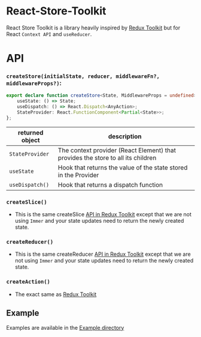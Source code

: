 # React-Store-Toolkit

React Store Toolkit is a library heavily inspired by [Redux Toolkit](https://github.com/reduxjs/redux-toolkit) but for React `Context API` and `useReducer`.

# API

### `createStore(initialState, reducer, middlewareFn?, middlewareProps?)`:

```ts
export declare function createStore<State, MiddlewareProps = undefined>(initialState: State, reducer: Reducer<State, AnyAction>, middlewareFn?: ((state: State, action: AnyAction, middlewareProps?: MiddlewareProps) => void)[], middlewareProps?: MiddlewareProps): {
    useState: () => State;
    useDispatch: () => React.Dispatch<AnyAction>;
    StateProvider: React.FunctionComponent<Partial<State>>;
};

```

| returned object              | description                                                                                           |
| ---------------------------- | ----------------------------------------------------------------------------------------------------- |
| `StateProvider`              | The context provider (React Element) that provides the store to all its children                      |
| `useState`      | Hook that returns the value of the state stored in the Provider        |
| `useDispatch()`              | Hook that returns a dispatch function                              |


### `createSlice()`

- This is the same createSlice [API in Redux Toolkit](https://redux-toolkit.js.org/api/createslice) except that we are not using `Immer` and your state updates need to return the newly created state.

### `createReducer()`

- This is the same createReducer [API in Redux Toolkit](https://redux-toolkit.js.org/api/createReducer) except that we are not using `Immer` and your state updates need to return the newly created state.


### `createAction()`

- The exact same as [Redux Toolkit](https://redux-toolkit.js.org/api/createaction)

## Example

Examples are available in the [Example directory](https://github.com/saranshgrover/react-store-toolkit/tree/master/example)